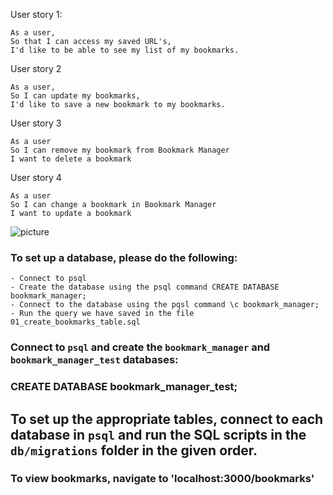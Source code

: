 User story 1:

```
As a user,
So that I can access my saved URL's,
I'd like to be able to see my list of my bookmarks.
```
User story 2
```
As a user,
So I can update my bookmarks,
I'd like to save a new bookmark to my bookmarks.
```
User story  3 
```
As a user
So I can remove my bookmark from Bookmark Manager
I want to delete a bookmark
```
User story 4
```
As a user
So I can change a bookmark in Bookmark Manager
I want to update a bookmark
```
![picture](https://raw.githubusercontent.com/rhc07/bookmark_manager/master/images/Screenshot%202021-02-22%20at%2015.10.18.png)

### To set up a database, please do the following:

```
- Connect to psql
- Create the database using the psql command CREATE DATABASE bookmark_manager;
- Connect to the database using the pqsl command \c bookmark_manager;
- Run the query we have saved in the file 01_create_bookmarks_table.sql
```

### Connect to `psql` and create the `bookmark_manager` and `bookmark_manager_test` databases:

### CREATE DATABASE bookmark_manager_test;

## To set up the appropriate tables, connect to each database in `psql` and run the SQL scripts in the `db/migrations` folder in the given order.

### To view bookmarks, navigate to 'localhost:3000/bookmarks'
